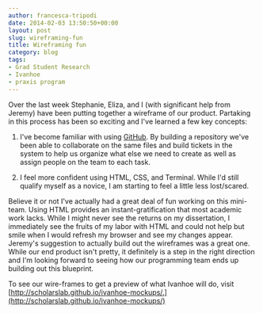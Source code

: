 ```yaml
---
author: francesca-tripodi
date: 2014-02-03 13:50:50+00:00
layout: post
slug: wireframing-fun
title: Wireframing fun
category: blog
tags:
- Grad Student Research
- Ivanhoe
- praxis program
---
```


Over the last week Stephanie, Eliza, and I (with significant help from Jeremy) have been putting together a wireframe of our product. Partaking in this process has been so exciting and I've learned a few key concepts:



	
  1. I've become familiar with using [GitHub](https://github.com/). By building a repository we've been able to collaborate on the same files and build tickets in the system to help us organize what else we need to create as well as assign people on the team to each task.

	
  2. I feel more confident using HTML, CSS, and Terminal. While I'd still qualify myself as a novice, I am starting to feel a little less lost/scared.


Believe it or not I've actually had a great deal of fun working on this mini-team. Using HTML provides an instant-gratification that most academic work lacks. While I might never see the returns on my dissertation, I immediately see the fruits of my labor with HTML and could not help but smile when I would refresh my browser and see my changes appear. Jeremy's suggestion to actually build out the wireframes was a great one. While our end product isn't pretty, it definitely is a step in the right direction and I'm looking forward to seeing how our programming team ends up building out this blueprint.

To see our wire-frames to get a preview of what Ivanhoe will do, visit [http://scholarslab.github.io/ivanhoe-mockups/.](http://scholarslab.github.io/ivanhoe-mockups/)
